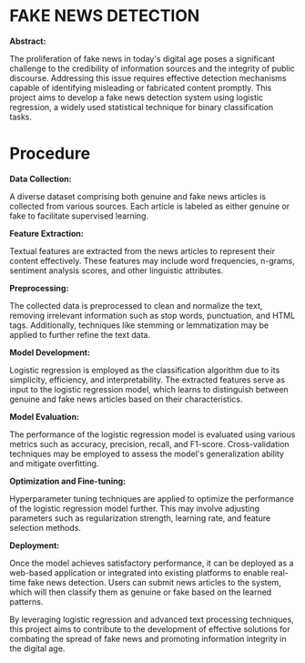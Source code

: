 # FAKE NEWS DETECTION
<b>Abstract:</b><br>

   The proliferation of fake news in today's digital age poses a significant challenge to the credibility of information sources and the integrity of public discourse. Addressing this issue requires effective 
   detection mechanisms capable of identifying misleading or fabricated content promptly. This project aims to develop a fake news detection system using logistic regression, a widely used statistical technique for binary classification tasks.

# Procedure   
<b>Data Collection:</b><br>

 A diverse dataset comprising both genuine and fake news articles is collected from various sources. Each article is labeled as either genuine or fake to facilitate supervised learning.

<b>Feature Extraction:</b><br>

Textual features are extracted from the news articles to represent their content effectively. These features may include word frequencies, n-grams, sentiment analysis scores, and other linguistic attributes.

<b>Preprocessing:</b><br>

The collected data is preprocessed to clean and normalize the text, removing irrelevant information such as stop words, punctuation, and HTML tags. Additionally, techniques like stemming or lemmatization may be applied to further refine the text data.

<b>Model Development:</b><br>

Logistic regression is employed as the classification algorithm due to its simplicity, efficiency, and interpretability. The extracted features serve as input to the logistic regression model, which learns to distinguish between genuine and fake news articles based on their characteristics.

<b>Model Evaluation:</b><br>

The performance of the logistic regression model is evaluated using various metrics such as accuracy, precision, recall, and F1-score. Cross-validation techniques may be employed to assess the model's generalization ability and mitigate overfitting.

<b>Optimization and Fine-tuning:</b><br>

Hyperparameter tuning techniques are applied to optimize the performance of the logistic regression model further. This may involve adjusting parameters such as regularization strength, learning rate, and feature selection methods.

<b>Deployment:</b><br> 

Once the model achieves satisfactory performance, it can be deployed as a web-based application or integrated into existing platforms to enable real-time fake news detection. Users can submit news articles to the system, which will then classify them as genuine or fake based on the learned patterns.


By leveraging logistic regression and advanced text processing techniques, this project aims to contribute to the development of effective solutions for combating the spread of fake news and promoting information integrity in the digital age.






